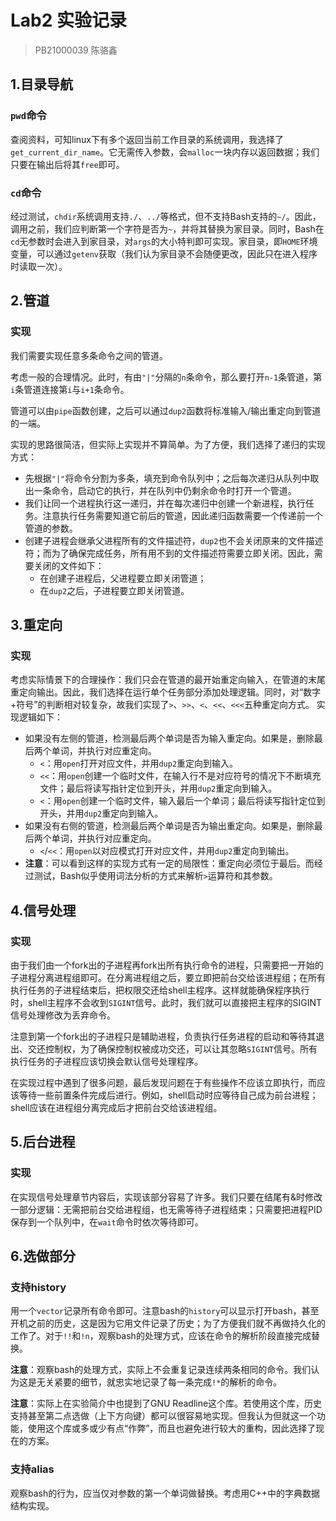 # Lab2 实验记录
> PB21000039 陈骆鑫

## 1.目录导航

### `pwd`命令

查阅资料，可知linux下有多个返回当前工作目录的系统调用，我选择了`get_current_dir_name`。它无需传入参数，会`malloc`一块内存以返回数据；我们只要在输出后将其`free`即可。

### `cd`命令

经过测试，`chdir`系统调用支持`./`、`../`等格式，但不支持Bash支持的`~/`。因此，调用之前，我们应判断第一个字符是否为`~`，并将其替换为家目录。同时，Bash在`cd`无参数时会进入到家目录，对`args`的大小特判即可实现。家目录，即`HOME`环境变量，可以通过`getenv`获取（我们认为家目录不会随便更改，因此只在进入程序时读取一次）。

## 2.管道

### 实现

我们需要实现任意多条命令之间的管道。

考虑一般的合理情况。此时，有由`"|"`分隔的`n`条命令，那么要打开`n-1`条管道，第`i`条管道连接第`i`与`i+1`条命令。

管道可以由`pipe`函数创建，之后可以通过`dup2`函数将标准输入/输出重定向到管道的一端。

实现的思路很简洁，但实际上实现并不算简单。为了方便，我们选择了递归的实现方式：
- 先根据`"|"`将命令分割为多条，填充到命令队列中；之后每次递归从队列中取出一条命令，启动它的执行，并在队列中仍剩余命令时打开一个管道。
- 我们让同一个进程执行这一递归，并在每次递归中创建一个新进程，执行任务。注意执行任务需要知道它前后的管道，因此递归函数需要一个传递前一个管道的参数。
- 创建子进程会继承父进程所有的文件描述符，`dup2`也不会关闭原来的文件描述符；而为了确保完成任务，所有用不到的文件描述符需要立即关闭。因此，需要关闭的文件如下：
  - 在创建子进程后，父进程要立即关闭管道；
  - 在`dup2`之后，子进程要立即关闭管道。

## 3.重定向

### 实现

考虑实际情景下的合理操作：我们只会在管道的最开始重定向输入，在管道的末尾重定向输出。因此，我们选择在运行单个任务部分添加处理逻辑。同时，对“数字+符号”的判断相对较复杂，故我们实现了`>`、`>>`、`<`、`<<`、`<<<`五种重定向方式。
实现逻辑如下：
- 如果没有左侧的管道，检测最后两个单词是否为输入重定向。如果是，删除最后两个单词，并执行对应重定向。
  - `<`：用`open`打开对应文件，并用`dup2`重定向到输入。
  - `<<`：用`open`创建一个临时文件，在输入行不是对应符号的情况下不断填充文件；最后将读写指针定位到开头，并用`dup2`重定向到输入。
  - `<`：用`open`创建一个临时文件，输入最后一个单词；最后将读写指针定位到开头，并用`dup2`重定向到输入。
- 如果没有右侧的管道，检测最后两个单词是否为输出重定向。如果是，删除最后两个单词，并执行对应重定向。
  - `<`/`<<`：用`open`以对应模式打开对应文件，并用`dup2`重定向到输出。
- **注意**：可以看到这样的实现方式有一定的局限性：重定向必须位于最后。而经过测试，Bash似乎使用词法分析的方式来解析`>`运算符和其参数。

## 4.信号处理

### 实现

由于我们由一个fork出的子进程再fork出所有执行命令的进程，只需要把一开始的子进程分离进程组即可。在分离进程组之后，要立即把前台交给该进程组；在所有执行任务的子进程结束后，把权限交还给shell主程序。这样就能确保程序执行时，shell主程序不会收到`SIGINT`信号。此时，我们就可以直接把主程序的SIGINT信号处理修改为丢弃命令。

注意到第一个fork出的子进程只是辅助进程，负责执行任务进程的启动和等待其退出、交还控制权，为了确保控制权被成功交还，可以让其忽略`SIGINT`信号。所有执行任务的子进程应该切换会默认信号处理程序。

在实现过程中遇到了很多问题，最后发现问题在于有些操作不应该立即执行，而应该等待一些前置条件完成后进行。例如，shell启动时应等待自己成为前台进程；shell应该在进程组分离完成后才把前台交给该进程组。

## 5.后台进程

### 实现

在实现信号处理章节内容后，实现该部分容易了许多。我们只要在结尾有&时修改一部分逻辑：无需把前台交给进程组，也无需等待子进程结束；只需要把进程PID保存到一个队列中，在`wait`命令时依次等待即可。

## 6.选做部分

### 支持history

用一个`vector`记录所有命令即可。注意bash的`history`可以显示打开bash，甚至开机之前的历史，这是因为它用文件记录了历史；为了方便我们就不再做持久化的工作了。对于`!!`和`!n`，观察bash的处理方式，应该在命令的解析阶段直接完成替换。

**注意**：观察bash的处理方式，实际上不会重复记录连续两条相同的命令。我们认为这是无关紧要的细节，就忠实地记录了每一条完成`!*`的解析的命令。

**注意**：实际上在实验简介中也提到了GNU Readline这个库。若使用这个库，历史支持甚至第二点选做（上下方向键）都可以很容易地实现。但我认为但就这一个功能，使用这个库或多或少有点“作弊”，而且也避免进行较大的重构，因此选择了现在的方案。

### 支持alias

观察bash的行为，应当仅对参数的第一个单词做替换。考虑用C++中的字典数据结构实现。